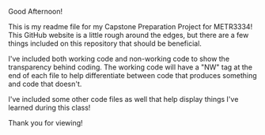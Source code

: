 Good Afternoon!

This is my readme file for my Capstone Preparation Project for METR3334! This GitHub website is a little rough around the edges, but there 
are a few things included on this repository that should be beneficial.

I've included both working code and non-working code to show the transparency behind coding. The working code will have a "NW" tag at the end of each file
to help differentiate between code that produces something and code that doesn't.

I've included some other code files as well that help display things I've learned during this class!

Thank you for viewing!
